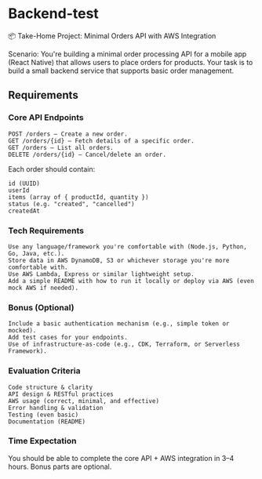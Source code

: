 # Backend-test

📦 Take-Home Project: Minimal Orders API with AWS Integration

Scenario:
You're building a minimal order processing API for a mobile app (React Native) that allows users to place orders for products. Your task is to build a small backend service that supports basic order management.

## Requirements

### Core API Endpoints

    POST /orders – Create a new order.
    GET /orders/{id} – Fetch details of a specific order.
    GET /orders – List all orders.
    DELETE /orders/{id} – Cancel/delete an order.

Each order should contain:

    id (UUID)
    userId
    items (array of { productId, quantity })
    status (e.g. "created", "cancelled")
    createdAt

### Tech Requirements

    Use any language/framework you're comfortable with (Node.js, Python, Go, Java, etc.).
    Store data in AWS DynamoDB, S3 or whichever storage you're more comfortable with.
    Use AWS Lambda, Express or similar lightweight setup.
    Add a simple README with how to run it locally or deploy via AWS (even mock AWS if needed).

### Bonus (Optional)

    Include a basic authentication mechanism (e.g., simple token or mocked).
    Add test cases for your endpoints.
    Use of infrastructure-as-code (e.g., CDK, Terraform, or Serverless Framework).

### Evaluation Criteria

    Code structure & clarity
    API design & RESTful practices
    AWS usage (correct, minimal, and effective)
    Error handling & validation
    Testing (even basic)
    Documentation (README)

### Time Expectation

You should be able to complete the core API + AWS integration in 3–4 hours. Bonus parts are optional.